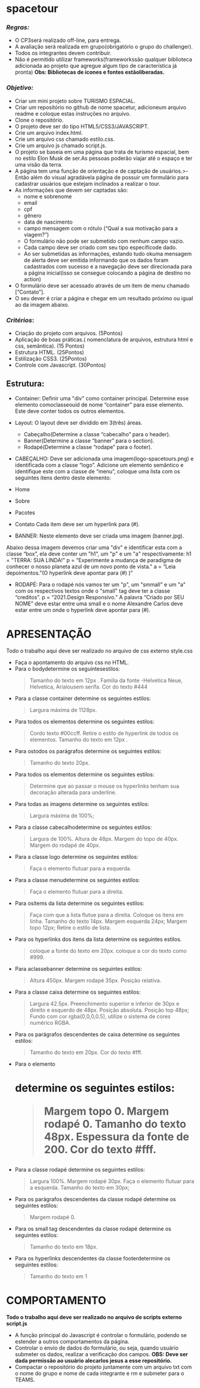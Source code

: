 # spacetour
### ***Regras:***
- O CP3será realizado off-line, para entrega.
- A avaliação será realizada em grupo(obrigatório o grupo do challenger).
- Todos os integrantes devem contribuir.
- Não é permitido utilizar frameworks(frameworkssão qualquer biblioteca adicionada ao projeto que agregue algum tipo de característica já pronta)
**Obs: Bibliotecas de ícones e fontes estãoliberadas.**
### ***Objetivo:***
- Criar um mini projeto sobre TURISMO ESPACIAL.
- Criar um repositório no github de nome spacetur, adicioneum arquivo readme e coloque estas instruções no arquivo.
- Clone o repositório.
- O projeto deve ser do tipo HTML5/CSS3/JAVASCRIPT.
- Crie um arquivo index.html.
- Crie um arquivo css chamado estilo.css.
- Crie um arquivo js chamado script.js.
- O projeto se baseia em uma página que trata de turismo espacial, bem no estilo Elon Musk de ser.As pessoas poderão viajar até o espaço e ter uma visão da terra.
- A página tem uma função de orientação e de captação de usuários.>- Então além do visual agradávela página de possuir um formulário para cadastrar usuários que estejam inclinados a realizar o tour.
- As informações que devem ser captadas são: 
    - nome e sobrenome
    - email
    - cpf
    - gênero
    - data de nascimento
    - campo mensagem com o rótulo (“Qual a sua motivação para a viagem?”)
    - O formulário não pode ser submetido com nenhum campo vazio.
    - Cada campo deve ser criado com seu tipo específicode dado.
    - Ao ser submetidas as informações, estando tudo okuma mensagem de alerta deve ser emitida informando que os dados foram cadastrados com sucesso e a navegação deve ser direcionada para a página inicial(isso se consegue colocando a página de destino no action)
- O formulário deve ser acessado através de um item de menu chamado [“Contato”].    
- O seu dever é criar a página e chegar em um resultado próximo ou igual ao da imagem abaixo.
### ***Critérios***:
- Criação do projeto com arquivos. (5Pontos)
- Aplicação de boas práticas.( nomenclatura de arquivos, estrutura html e css, semântica). (15 Pontos)
- Estrutura HTML. (25Pontos)
- Estilização CSS3. (25Pontos)
- Controle com Javascript. (30Pontos)
## **Estrutura**:
- Container:
Definir uma "div" como container principal. Determine esse elemento comoclasseouid de nome “container” para esse elemento. Este deve conter todos os outros elementos.
    
- Layout:
O layout deve ser dividido em 3(três) áreas.
   - Cabeçalho(Determine a classe “cabecalho” para o header).
   - Banner(Determine a classe “banner” para o section).
   - Rodapé(Determine a classe “rodape” para o footer).
- CABEÇALHO:
Deve ser adicionada uma imagem(logo-spacetours.png) e identificada com a classe “logo”.
Adicione um elemento semântico e identifique este com a classe de “menu”, coloque uma lista com os seguintes itens dentro deste elemento:
- Home
- Sobre
- Pacotes
- Contato 
Cada item deve ser um hyperlink para (#).

- BANNER:
Neste elemento deve ser criada uma imagem (banner.jpg).

Abaixo dessa imagem devemos criar uma "div" e identificar esta com a classe “box”, ela deve conter um "h1", um "p" e um "a" respectivamente: 
    h1 = "TERRA: SUA LINDA!"
    p = “Experimente a mudança de paradigma de conhecer o nosso planeta azul de um novo ponto de vista."
    a = “Leia depoimentos.”(O hyperlink deve apontar para (#) )"
- RODAPÉ:
Para o rodapé nós vamos ter um "p", um "smmall" e um "a" com os respectivos textos onde o "small" tag deve ter a classe “creditos”.
p = “2021.Design Responsivo.”
A palavra “Criado por SEU NOME” deve estar entre uma 
small e o nome Alexandre Carlos deve estar entre um <a> onde o hyperlink deve apontar para (#).
# APRESENTAÇÃO
Todo o trabalho aqui deve ser realizado no arquivo de css externo style.css
- Faça o apontamento do arquivo css no HTML.
- Para o bodydetermine os seguintesestilos:
    > Tamanho do texto em 12px .
    > Familia da fonte -Helvetica Neue, Helvetica, Arialousem serifa.
    > Cor do texto #444
- Para a classe container determine os seguintes estilos:
    > Largura máxima de 1128px.
- Para todos os elementos <a> determine os seguintes estilos:
    > Cordo texto #00ccff.
    > Retire o estilo de hyperlink de todos os elementos.
    > Tamanho do texto em 12px .
- Para ostodos os parágrafos determine os seguintes estilos:
    > Tamanho do texto 20px.
- Para todos os elementos <a> determine os seguintes estilos:
    > Determine que ao passar o mouse os hyperlinks tenham sua decoração alterada para underline.
- Para todas as imagens determine os seguintes estilos:
   >  Largura máxima de 100%;
- Para a classe cabecalhodetermine os seguintes estilos:
    > Largura de 100%.
    > Altura de 48px.
    > Margem do topo de 40px.
    > Margem do rodapé de 40px.
- Para a classe logo determine os seguintes estilos:
    > Faça o elemento flutuar para a esquerda.
- Para a classe menudetermine os seguintes estilos:
    > Faça o elemento flutuar para a direita. 
- Para ositems da lista determine os seguintes estilos:
    > Faça com que a lista flutue para a direita.
    > Coloque os itens em linha.
    > Tamanho do texto 14px.
    > Margem esquerda 24px;
    > Margem topo 12px;
    > Retire o estilo de lista.
- Para os hyperlinks dos itens da lista determine os seguintes estilos.
    >  coloque a fonte do texto em 20px.
    >  coloque a cor do texto como #999.
- Para aclassebanner determine os seguintes estilos:
    > Altura 450px.
    > Margem rodapé 35px.
    > Posição relativa.
- Para a classe caixa determine os seguintes estilos:
    > Largura 42.5px.
    > Preenchimento superior e inferior de 30px e direito e esquerdo de 48px.
    > Posição absoluta.
    > Posição top 48px;
    > Fundo com cor rgba(0,0,0,0.5), utilize o sistema de cores numérico RGBA.
- Para os parágrafos descendentes de caixa determine os seguintes estilos:
    > Tamanho do texto em 20px.
    > Cor do texto #fff.
- Para o elemento <h1> determine os seguintes estilos:
    > Margem topo 0.
    > Margem rodapé 0.
    > Tamanho do texto 48px.
    > Espessura da fonte de 200.
    > Cor do texto #fff.
- Para a classe rodapé determine os seguintes estilos:
    >  Largura 100%.
    >  Margem rodapé 30px.
    >  Faça o elemento flutuar para a esquerda.
    >  Tamanho do texto em 30px;
- Para os parágrafos descendentes da classe rodapé determine os seguintes estilos:
    > Margem rodapé 0.
- Para os small tag descendentes da classe rodapé determine os seguintes estilos:
    > Tamanho do texto em 18px.
- Para os hyperlinks descendentes da classe footerdetermine os seguintes estilos:
    > Tamanho do texto em 1
# **COMPORTAMENTO**
**Todo o trabalho aqui deve ser realizado no arquivo de scripts externo script.js**
    
- A função principal do Javascript é controlar o formulário, podendo se estender a outros comportamentos da página.
- Controlar o envio de dados do formulário, ou seja, quando usuário submeter os dados, realizar a verificação dos campos.
**OBS: Deve ser dada permissão ao usuário alecarlos jesus a esse repositório.**
- Compactar o repositório do projeto juntamente com um arquivo txt com o nome do grupo e nome de cada integrante e rm e submeter para o TEAMS.
